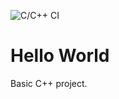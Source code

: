 ![C/C++ CI](https://github.com/orlarey/cpptemplate/workflows/C/C++%20CI/badge.svg)

# Hello World
 Basic C++ project.

